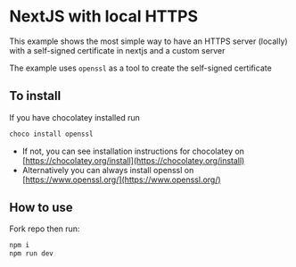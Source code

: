 # NextJS with local HTTPS

This example shows the most simple way to have an HTTPS server (locally) with a self-signed certificate in nextjs and a custom server 

The example uses `openssl` as a tool to create the self-signed certificate

## To install

If you have chocolatey installed run 
```bash
choco install openssl
```


- If not,  you can see installation instructions for chocolatey on [https://chocolatey.org/install](https://chocolatey.org/install)
- Alternatively you can always install openssl on [https://www.openssl.org/](https://www.openssl.org/)


## How to use

Fork repo then run:
```bash
npm i
npm run dev
```

